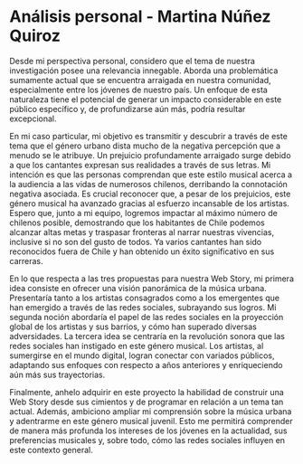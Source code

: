 # Análisis personal - Martina Núñez Quiroz

Desde mi perspectiva personal, considero que el tema de nuestra investigación posee una relevancia innegable. Aborda una problemática sumamente actual que se encuentra arraigada en nuestra comunidad, especialmente entre los jóvenes de nuestro país. Un enfoque de esta naturaleza tiene el potencial de generar un impacto considerable en este público específico y, de profundizarse aún más, podría resultar excepcional.

En mi caso particular, mi objetivo es transmitir y descubrir a través de este tema que el género urbano dista mucho de la negativa percepción que a menudo se le atribuye. Un prejuicio profundamente arraigado surge debido a que los cantantes expresan sus realidades a través de sus letras. Mi intención es que las personas comprendan que este estilo musical acerca a la audiencia a las vidas de numerosos chilenos, derribando la connotación negativa asociada. Es crucial reconocer que, a pesar de los prejuicios, este género musical ha avanzado gracias al esfuerzo incansable de los artistas. Espero que, junto a mi equipo, logremos impactar al máximo número de chilenos posible, demostrando que los habitantes de Chile podemos alcanzar altas metas y traspasar fronteras al narrar nuestras vivencias, inclusive si no son del gusto de todos. Ya varios cantantes han sido reconocidos fuera de Chile y han obtenido un éxito significativo en sus carreras.

En lo que respecta a las tres propuestas para nuestra Web Story, mi primera idea consiste en ofrecer una visión panorámica de la música urbana. Presentaría tanto a los artistas consagrados como a los emergentes que han emergido a través de las redes sociales, subrayando sus logros. Mi segunda noción abordaría el papel de las redes sociales en la proyección global de los artistas y sus barrios, y cómo han superado diversas adversidades. La tercera idea se centraría en la revolución sonora que las redes sociales han instigado en este género musical. Los artistas, al sumergirse en el mundo digital, logran conectar con variados públicos, adaptando sus enfoques con respecto a años anteriores y enriqueciendo aún más sus trayectorias.

Finalmente, anhelo adquirir en este proyecto la habilidad de construir una Web Story desde sus cimientos y de programar en relación a un tema tan actual. Además, ambiciono ampliar mi comprensión sobre la música urbana y adentrarme en este género musical juvenil. Esto me permitirá comprender de manera más profunda los intereses de los jóvenes en la actualidad, sus preferencias musicales y, sobre todo, cómo las redes sociales influyen en este contexto general.
